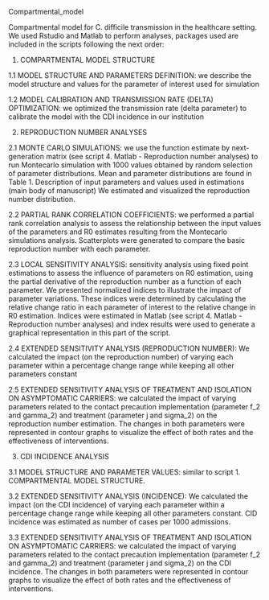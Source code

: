 Compartmental_model

Compartmental model for C. difficile transmission in the healthcare setting. We used Rstudio and Matlab to perform analyses, packages used are included in the scripts following the next order:


1. COMPARTMENTAL MODEL STRUCTURE

1.1 MODEL STRUCTURE AND PARAMETERS DEFINITION: we describe the model structure and values for the parameter of interest used for simulation 

1.2 MODEL CALIBRATION AND TRANSMISSION RATE (DELTA) OPTIMIZATION: we optimized the transmission rate (delta parameter) to calibrate the model with the CDI incidence in our institution



2. REPRODUCTION NUMBER ANALYSES
   
2.1 MONTE CARLO SIMULATIONS: we use the function estimate by next-generation matrix (see script 4. Matlab - Reproduction number analyses) to run Montecarlo simulation with 1000 values
   obtained by random selection of parameter distributions. Mean and parameter distributions are found in Table 1. Description of input parameters and values used in estimations (main body of manuscript)
   We estimated and visualized the reproduction number distribution.
   
2.2 PARTIAL RANK CORRELATION COEFFICIENTS: we performed a partial rank correlation analysis to assess the relationship between the input values of the parameters and R0 estimates resulting from the 
   Montecarlo simulations analysis. Scatterplots were generated to compare the basic reproduction number with each parameter.

2.3 LOCAL SENSITIVITY ANALYSIS: sensitivity analysis using fixed point estimations to assess the influence of parameters on R0 estimation, using the partial derivative of the reproduction number as a
   function of each parameter. We presented normalized indices to illustrate the impact of parameter variations. These indices were determined by calculating the relative change ratio in each parameter of 
   interest to the relative change in R0 estimation. Indices were estimated in Matlab (see script 4. Matlab - Reproduction number analyses) and index results were used to generate a graphical representation 
   in this part of the script.
 
2.4 EXTENDED SENSITIVITY ANALYSIS (REPRODUCTION NUMBER): We calculated the impact (on the reproduction number) of varying each parameter within a percentage change range while keeping all other parameters      constant 

2.5 EXTENDED SENSITIVITY ANALYSIS OF TREATMENT AND ISOLATION ON ASYMPTOMATIC CARRIERS: we calculated the impact of varying parameters related to the contact precaution implementation (parameter f_2 and         gamma_2) and treatment (parameter j and sigma_2) on the reproduction number estimation. The changes in both parameters were represented in contour graphs to visualize the effect of both rates and the        effectiveness of interventions. 
   


3. CDI INCIDENCE ANALYSIS

3.1 MODEL STRUCTURE AND PARAMETER VALUES: similar to script 1. COMPARTMENTAL MODEL STRUCTURE.

3.2 EXTENDED SENSITIVITY ANALYSIS (INCIDENCE):  We calculated the impact (on the CDI incidence) of varying each parameter within a percentage change range while keeping all other parameters constant. CID   
    incidence was estimated as number of cases per 1000 admissions. 

3.3 EXTENDED SENSITIVITY ANALYSIS OF TREATMENT AND ISOLATION ON ASYMPTOMATIC CARRIERS:  we calculated the impact of varying parameters related to the contact precaution implementation (parameter f_2 and 
    gamma_2) and treatment (parameter j and sigma_2) on the CDI incidence. The changes in both parameters were represented in contour graphs to visualize the effect of both rates and the effectiveness of 
    interventions. 
